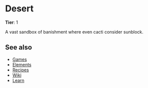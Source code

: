 # Desert

**Tier**: 1

A vast sandbox of banishment where even cacti consider sunblock.

## See also

* [Games](/wiki/games)
* [Elements](/wiki/elements)
* [Recipes](/wiki/recipes)
* [Wiki](/wiki/index)
* [Learn](/learn/index)